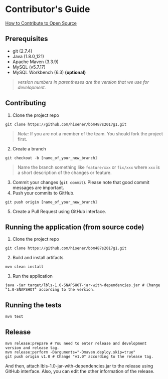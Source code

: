 # Contributor's Guide

[How to Contribute to Open Source](https://opensource.guide/how-to-contribute/)

## Prerequisites
- git (2.7.4)
- Java (1.8.0_121)
- Apache Maven (3.3.9)
- MySQL (v5.7.17)
- MySQL Workbench (6.3) **(optional)**

> _version numbers in parentheses are the version that we use for development._

## Contributing

1. Clone the project repo
```shell
git clone https://github.com/hisener/bbm487s2017g1.git
```
> _Note:_ If you are not a member of the team. You should fork the project first.

2. Create a branch
```shell
git checkout -b [name_of_your_new_branch]
```
> Name the branch something like `feature/xxx` or `fix/xxx`
where `xxx` is a short description of the changes or feature.

3. Commit your changes (`git commit`). Please note that good commit messages are important.
4. Push your commits to GitHub.
```shell
git push origin [name_of_your_new_branch]
```
5. Create a Pull Request using GitHub interface.

## Running the application (from source code)

1. Clone the project repo
```shell
git clone https://github.com/hisener/bbm487s2017g1.git
```

2. Build and install artifacts
```shell
mvn clean install
```

3. Run the application
```shell
java -jar target/lbls-1.0-SNAPSHOT-jar-with-dependencies.jar # Change "1.0-SNAPSHOT" according to the version.
```

## Running the tests

```shell
mvn test
```

## Release

```shell
mvn release:prepare # You need to enter release and development version and release tag.
mvn release:perform -Darguments="-Dmaven.deploy.skip=true"
git push origin v1.0 # Change "v1.0" according to the release tag.
```
And then, attach lbls-1.0-jar-with-dependencies.jar to the release using GitHub interface.
Also, you can edit the other information of the release.
